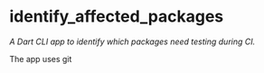 # identify_affected_packages

*A Dart CLI app to identify which packages need testing during CI.*

The app uses git 